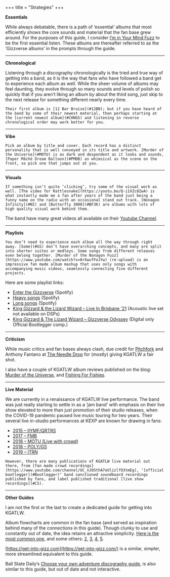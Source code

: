 +++
title = "Strategies"
+++

**Essentials**

While always debatable, there is a path of ‘essential’ albums that most efficiently shows the core sounds and material that the fan base grew around. For the purposes of this guide, I consider [I’m in Your Mind Fuzz](./IIYMF) to be the first essential listen. These albums are thereafter referred to as the ‘Gizzverse albums’ in the prompts through the guide.

* * *

**Chronological**

Listening through a discography chronologically is the tried and true way of getting into a band, as it is the way that fans who have followed a band get to experience each album as well. While the sheer volume of albums may feel daunting, they evolve through so many sounds and levels of polish so quickly that if you aren’t liking an album by about the third song, just skip to the next release for something different nearly every time.
```
Their first album is [12 Bar Bruise](#12BB); but if you have heard of the band by some of their newest material, then perhaps starting at the [current newest album](#CHNGS) and listening in reverse chronological order may work better for you.
```
* * *

**Vibe**
```
Pick an album by title and cover. Each record has a distinct personality that is well conveyed in its title and artwork. [Murder of the Universe](#MOTU) is as dark and despondent as it looks and sounds, [Paper Mâché Dream Balloon](#PMDB) as whimsical as the scene on the front, so pick one that jumps out at you.
```
* * *

**Visuals**
```
If something isn’t quite ‘clicking’, try some of the visual work as well. [The video for Rattlesnake](https://youtu.be/Q-i1XZc8ZwA) is what instantly made me a fan after years of the band just being a funny name on the radio with an occasional stand out track. [Nonagon Infinity](#NI) and [Butterfly 3000](#BF3K) are albums with lots of high quality visual work behind them.
```
The band have many great videos all available on their [Youtube Channel](https://www.youtube.com/playlist?list=PLjEpdah_kOgfhdncO5YfjdQY9hFzPq-2r).

* * *

**Playlists**
```
You don’t need to experience each album all the way through right away. [Some](#GS) don’t have overarching concepts, and many are split into shorter suites or medleys. Some songs from different releases even belong together. [Murder of the Nonagon Fuzz](https://www.youtube.com/watch?v=0rXwufFoJYw) (re-upload) is an impressive fan made album mashup that uses only songs with accompanying music videos, seamlessly connecting five different projects.
```
Here are some playlist links:

*   [Enter the Gizzverse](https://open.spotify.com/playlist/5BCrVQWTTeoKAvV9GaHmu0?si=1a3f541197c54722) (Spotify)
*   [Heavy songs](https://open.spotify.com/playlist/7BfZwU7yVZrmX9XmwkJbaJ?si=54b411c741d24f7f) (Spotify)
*   [Long songs](https://open.spotify.com/playlist/77cYJha9ttoOpZkZQOCid6?si=950dd84376a14818) (Spotify)
*   [King Gizzard & the Lizard Wizard – Live In Brisbane ’21](https://www.youtube.com/playlist?list=PLjcIIEsozEvCSBYMVnGZsEbm31JfsKc2r) (Acoustic live set not available on DSPs)
*   [King Gizzard & The Lizard Wizard – Gizzverse Odyssey](https://www.youtube.com/watch?v=3KIlzA7QO4I&list=WL&index=2&t=13s) (Digital only Official Bootlegger comp.)

* * *

**Criticism**

While music critics and fan bases always clash, due credit for [Pitchfork](https://pitchfork.com/artists/32633-king-gizzard-the-lizard-wizard/) and Anthony Fantano at [The Needle Drop](https://www.youtube.com/playlist?list=PLW8qY_BtlPqcMWd3nn8E8p3rm3YlcFV0d) for (mostly) giving KGATLW a fair shot.

I also have a couple of KGATLW album reviews published on the blog: [Murder of the Universe](https://boilerrhapsody.com/2018/05/29/album-review-king-gizzard-the-lizard-wizard-murder-of-the-universe/), and [Fishing For Fishies](https://boilerrhapsody.com/2022/03/06/album-review-king-gizzard-and-the-lizard-wizard-fishing-for-fishies/).

* * *

**Live Material**

We are currently in a renaissance of KGATLW live performance. The band was just really starting to settle in as a ‘jam band’ with emphasis on their live show elevated to more than just promotion of their studio releases, when the COVID-19 pandemic paused live music touring for two years. Their several live in-studio performances at KEXP are known for drawing in fans:

*   [2015 – IIYMF/QRTRS](https://www.youtube.com/watch?v=4W19twyYD2Q)
*   [2017 – FMB](https://www.youtube.com/watch?v=Qxxz7Tgfsv4)
*   [2018 – MOTU (Live with crowd)](https://www.youtube.com/watch?v=G5Z4bma_tUM)
*   [2018 – POLY/GS](https://www.youtube.com/watch?v=wxwu7FYFSek&t=1510s)
*   [2019 – ITRN](https://www.youtube.com/watch?v=EnmFKS2eDBA)
```
However, there are many publications of KGATLW live material out there, from [fan made crowd recordings](https://www.youtube.com/channel/UC_nJOSthA7oUlizlfO3tmEg), ‘[official bootlegger](#Bootlegger)‘ band sanctioned soundboard recordings published by fans, and label published traditional [live show recordings](#CS).
```
* * *

**Other Guides**

I am not the first or the last to create a dedicated guide for getting into KGATLW.

Album flowcharts are common in the fan base (and served as inspiration behind many of the connections in this guide). Though clunky to use and constantly out of date, the idea retains an attractive simplicity. [Here is the most common one](https://www.reddit.com/r/KGATLW/comments/lysvvz/i_finally_updated_my_king_gizzard_flowchart_now/), and some others: [2](https://www.reddit.com/r/KGATLW/comments/uhyne5/my_take_on_the_king_gizzard_flowchart/), [3](https://www.reddit.com/r/KGATLW/comments/j2xore/nonagon_flowchart/), [4](https://www.reddit.com/r/KGATLW/comments/a2su97/flowchart_i_made_for_a_friend_wanting_to_get_into/), [5](https://www.reddit.com/r/KGATLW/comments/d4n8sa/i_made_a_venn_diagram_of_their_albums/).

[https://get-into-gizz.com](https://get-into-gizz.com/) is a similar, simpler, more streamlined equivalent to this guide.

Ball State Daily’s [Choose your own adventure discography guide](https://www.ballstatedaily.com/byte/article/2021/02/choose-your-own-discography-guide-king-gizzard-the-lizard-wizard), is also similar to this guide, but out of date and not interactive.

